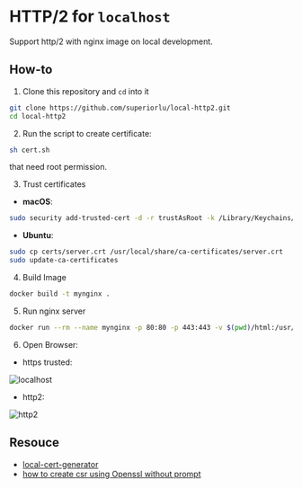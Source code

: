 # HTTP/2 for `localhost`

 Support http/2 with nginx image on local development.

## How-to

1. Clone this repository and `cd` into it

```sh
git clone https://github.com/superiorlu/local-http2.git
cd local-http2
```
2. Run the script to create certificate:

```sh
sh cert.sh
```
that need root permission.

3. Trust certificates
- **macOS**:
```sh
sudo security add-trusted-cert -d -r trustAsRoot -k /Library/Keychains/System.keychain certs/server.crt
```
- **Ubuntu**:
```sh
sudo cp certs/server.crt /usr/local/share/ca-certificates/server.crt
sudo update-ca-certificates
```

4. Build Image
```sh
docker build -t mynginx .
```

5. Run nginx server
```sh
docker run --rm --name mynginx -p 80:80 -p 443:443 -v $(pwd)/html:/usr/share/nginx/html -d mynginx
```
6. Open Browser:

- https trusted:

![localhost](https://s1.ax1x.com/2018/12/21/FsNLjg.png)

- http2:

 ![http2](https://s1.ax1x.com/2018/12/21/Fsaliq.png)

## Resouce

- [local-cert-generator](https://github.com/dakshshah96/local-cert-generator)
- [how to create csr using Openssl without prompt](https://www.shellhacks.com/create-csr-openssl-without-prompt-non-interactive/)
